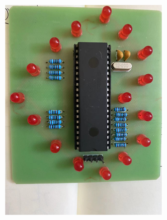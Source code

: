 ![heart](https://github.com/LZH-ang/heart-signs-led-light-with-8051mcu/blob/main/heart%20signs%20led%20light(16leds)%E5%BF%83%E5%BD%A2%E7%81%AF/pcb.jpg)
